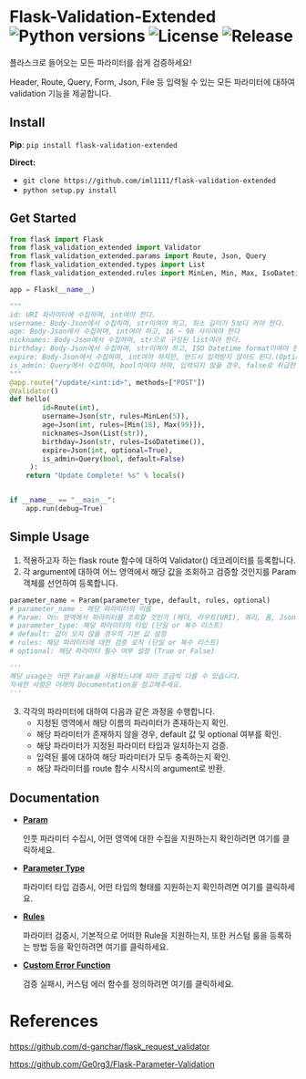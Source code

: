 # Flask-Validation-Extended  ![Python versions](https://img.shields.io/badge/Python-3.6<=@-blue) ![License](https://img.shields.io/badge/license-MIT-green) ![Release](https://img.shields.io/badge/release-0.1.5-red)

플라스크로 들어오는 모든 파라미터를 쉽게 검증하세요!

Header, Route, Query, Form, Json, File 등 입력될 수 있는 모든 파라미터에 대하여 validation 기능을 제공합니다.



## Install

**Pip**: `pip install flask-validation-extended`

**Direct:**

- `git clone https://github.com/iml1111/flask-validation-extended`
- `python setup.py install`



## Get Started

```python
from flask import Flask
from flask_validation_extended import Validator
from flask_validation_extended.params import Route, Json, Query
from flask_validation_extended.types import List
from flask_validation_extended.rules import MinLen, Min, Max, IsoDatetime

app = Flask(__name__)

"""
id: URI 파라미터에 수집하며, int여야 한다.
username: Body-Json에서 수집하며, str이여야 하고, 최소 길이가 5보다 커야 한다.
age: Body-Json에서 수집하며, int여야 하고, 16 ~ 98 사이여야 한다
nicknames: Body-Json에서 수집하며, str으로 구성된 list여야 한다.
birthday: Body-Json에서 수집하며, str이여야 하고, ISO Datetime format이여야 한다.
expire: Body-Json에서 수집하며, int여야 하지만, 반드시 입력받지 않아도 된다.(Optional)
is_admin: Query에서 수집하며, bool이여야 하며, 입력되지 않을 경우, false로 취급한다.
"""
@app.route("/update/<int:id>", methods=["POST"])
@Validator()
def hello(
        id=Route(int),
        username=Json(str, rules=MinLen(5)),
        age=Json(int, rules=[Min(18), Max(99)]),
        nicknames=Json(List(str)),
        birthday=Json(str, rules=IsoDatetime()),
        expire=Json(int, optional=True),
        is_admin=Query(bool, default=False)
     ):
    return "Update Complete! %s" % locals()


if __name__ == "__main__":
    app.run(debug=True)
```



## Simple Usage

1. 적용하고자 하는 flask route 함수에 대하여 Validator() 데코레이터를 등록합니다.
2. 각 argument에 대하여 어느 영역에서 해당 값을 조회하고 검증할 것인지를 Param 객체를 선언하여 등록합니다. 

```python
parameter_name = Param(parameter_type, default, rules, optional)
# parameter_name : 해당 파라미터의 이름
# Param: 어느 영역에서 파라미터를 조회할 것인가 (헤더, 라우트(URI), 쿼리, 폼, Json, 파일)
# parameter_type: 해당 파라미터의 타입 (단일 or 복수 리스트)
# default: 값이 오지 않을 경우의 기본 값 설정
# rules: 해당 파라미터에 대한 검증 로직 (단일 or 복수 리스트)
# optional: 해당 파라미터 필수 여부 설정 (True or False)

'''
해당 usage는 어떤 Param을 사용하느냐에 따라 조금씩 다를 수 있습니다.
자세한 사항은 아래의 Documentation을 참고해주세요.
'''
```

3. 각각의 파라미터에 대하여 다음과 같은 과정을 수행합니다.
   - 지정된 영역에서 해당 이름의 파라미터가 존재하는지 확인.
   - 해당 파라미터가 존재하지 않을 경우, default 값 및 optional 여부를 확인.
   - 해당 파라미터가 지정된 파라미터 타입과 일치하는지 검증.
   - 입력된 룰에 대하여 해당 파라미터가 모두 충족하는지 확인.
   - 해당 파라미터를 route 함수 시작시의 argument로 반환.



## Documentation

- [**Param**](https://github.com/iml1111/flask-validation-extended/blob/main/docs/param.md) 

  인풋 파라미터 수집시, 어떤 영역에 대한 수집을 지원하는지 확인하려면 여기를 클릭하세요.

- [**Parameter Type**](https://github.com/iml1111/flask-validation-extended/blob/main/docs/parameter_type.md)
  
  파라미터 타입 검증시, 어떤 타입의 형태를 지원하는지 확인하려면 여기를 클릭하세요.

- [**Rules**](https://github.com/iml1111/flask-validation-extended/blob/main/docs/rules.md)
  
  파라미터 검증시, 기본적으로 어떠한 Rule을 지원하는지, 또한 커스텀 룰을 등록하는 방법 등을 확인하려면 여기를 클릭하세요.

- [**Custom Error Function**](https://github.com/iml1111/flask-validation-extended/blob/main/docs/custom_error_function.md)
  
  검증 실패시, 커스텀 에러 함수를 정의하려면 여기를 클릭하세요.



# References

https://github.com/d-ganchar/flask_request_validator

https://github.com/Ge0rg3/Flask-Parameter-Validation

